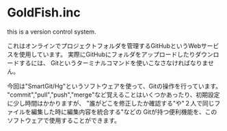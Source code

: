 GoldFish.inc
============

this is a version control system.

これはオンラインでプロジェクトフォルダを管理するGitHubというWebサービスを使用しています。
実際にGitHubにフォルダをアップロードしたりダウンロードするには、
Gitというターミナルコマンドを使いこなさなければなりません。

今回は"SmartGit/Hg"というソフトウェアを使って、Gitの操作を行っています。
"commit","pull","push","merge"など覚えることはいくつかあったり、初期設定に少し時間はかかりますが、
"誰がどこを修正したか確認する"や"２人で同じファイルを編集した時に編集内容を統合する"などの
Gitが持つ便利機能を、このソフトウェアで使用することができます。
